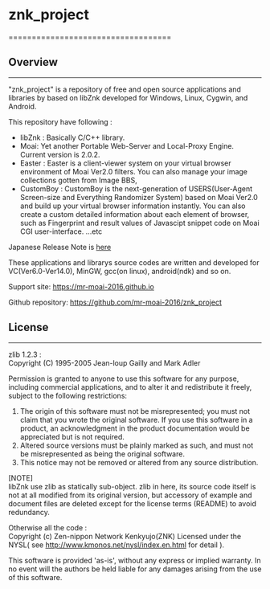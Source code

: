 # znk_project
===================================

## Overview
-----------------------------------

"znk_project" is a repository of free and open source applications and libraries by based on libZnk
developed for Windows, Linux, Cygwin, and Android. 

This repository have following :  
* libZnk : Basically C/C++ library.  
* Moai: Yet another Portable Web-Server and  Local-Proxy Engine.  
  Current version is 2.0.2.  
* Easter : Easter is a client-viewer system on your virtual browser environment of Moai Ver2.0 filters.
  You can also manage your image collections gotten from Image BBS,
* CustomBoy : CustomBoy is the next-generation of USERS(User-Agent Screen-size and Everything Randomizer System)
  based on Moai Ver2.0 and build up your virtual browser information instantly.
  You can also create a custom detailed information about each element of browser,
  such as Fingerprint and result values of Javascipt snippet code on Moai CGI user-interface.
...etc  

Japanese Release Note is [here][1]

These applications and librarys source codes are written and developed for VC(Ver6.0-Ver14.0),
MinGW, gcc(on linux), android(ndk) and so on.  

Support site: 
https://mr-moai-2016.github.io

Github repository: 
https://github.com/mr-moai-2016/znk_project


## License
-----------------------------------

zlib 1.2.3 :   
  Copyright (C) 1995-2005 Jean-loup Gailly and Mark Adler  

  Permission is granted to anyone to use this software for any purpose,
  including commercial applications, and to alter it and redistribute it
  freely, subject to the following restrictions:

  1. The origin of this software must not be misrepresented; you must not
     claim that you wrote the original software. If you use this software
     in a product, an acknowledgment in the product documentation would be
     appreciated but is not required.
  2. Altered source versions must be plainly marked as such, and must not be
     misrepresented as being the original software.
  3. This notice may not be removed or altered from any source distribution.

  [NOTE]  
  libZnk use zlib as statically sub-object.
  zlib in here, its source code itself is not at all modified from its original version,
  but accessory of example and document files are deleted except for the license terms
  (README) to avoid redundancy.

Otherwise all the code :  
  Copyright (c) Zen-nippon Network Kenkyujo(ZNK)
  Licensed under the NYSL( see http://www.kmonos.net/nysl/index.en.html for detail ).


This software is provided 'as-is', without any express or implied warranty.
In no event will the authors be held liable for any damages arising
from the use of this software.


[1]: https://github.com/mr-moai-2016/znk_project/blob/master/src/ReleaseNote.md
